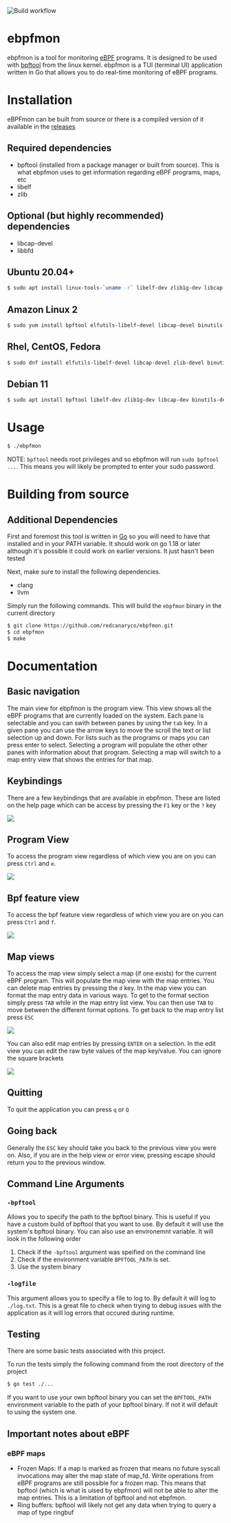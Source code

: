 ![Build workflow](https://github.com/redcanaryco/ebpfmon/actions/workflows/build.yml/badge.svg)

# ebpfmon
ebpfmon is a tool for monitoring [eBPF](https://ebpf.io/what-is-ebpf/) programs. It is designed to be used with [bpftool](https://github.com/libbpf/bpftool) from the linux kernel. ebpfmon is a TUI (terminal UI) application written in Go that allows you to do real-time monitoring of eBPF programs.

# Installation
eBPFmon can be built from source or there is a compiled version of it available in the [releases](https://github.com/redcanaryco/ebpfmon/releases)

## Required dependencies
- bpftool (installed from a package manager or built from source). This is what ebpfmon uses to get information regarding eBPF programs, maps, etc
- libelf
- zlib

## Optional (but highly recommended) dependencies
- libcap-devel
- libbfd

## Ubuntu 20.04+
```bash
$ sudo apt install linux-tools-`uname -r` libelf-dev zlib1g-dev libcap-dev binutils-dev
```

## Amazon Linux 2
```bash
$ sudo yum install bpftool elfutils-libelf-devel libcap-devel binutils-devel
```

## Rhel, CentOS, Fedora
```bash
$ sudo dnf install elfutils-libelf-devel libcap-devel zlib-devel binutils-devel bpftool
```

## Debian 11 
```bash
$ sudo apt install bpftool libelf-dev zlib1g-dev libcap-dev binutils-dev
```

# Usage
```bash
$ ./ebpfmon
```

NOTE: `bpftool` needs root privileges and so ebpfmon will run `sudo bpftool ...`.
This means you will likely be prompted to enter your sudo password.



# Building from source
## Additional Dependencies
First and foremost this tool is written in [Go](https://go.dev/learn/) so you will need to have that installed and in your PATH variable. It should work on go 1.18 or later although it's possible it could work on earlier versions. It just hasn't been tested

Next, make sure to install the following dependencies.
- clang
- llvm

Simply run the following commands. This will build the `ebpfmon` binary in the current directory
```bash
$ git clone https://github.com/redcanaryco/ebpfmon.git
$ cd ebpfmon
$ make
```

# Documentation
## Basic navigation
The main view for ebpfmon is the program view. This view shows all the eBPF
programs that are currently loaded on the system. Each pane is selectable and
you can swith between panes by using the `tab` key. In a given pane you can use
the arrow keys to move the scroll the text or list selection up and down.
For lists such as the programs or maps you can press enter to select. Selecting
a program will populate the other other panes with information about that
program. Selecting a map will switch to a map entry view that shows the entries
for that map.

## Keybindings
There are a few keybindings that are available in ebpfmon. These are listed
on the help page which can be access by pressing the `F1` key or the `?` key
<p text-align="center">
    <img src="images/help_menu.png" />
</p>

## Program View
To access the program view regardless of which view you are on you can press `Ctrl` and `e`. 
<p text-align="center">
    <img src="images/program_view.png" />
</p>

## Bpf feature view
To access the bpf feature view regardless of which view you are on you can press `Ctrl` and `f`.
<p text-align="center">
    <img src="images/feature_view.png" />
</p>

## Map views
To access the map view simply select a map (if one exists) for the current eBPF program. This will populate the map view with the map entries. You can delete map entries by pressing the `d` key. In the map view you can format the map entry data in various ways. To get to the format section simply press `TAB` while in the map entry list view. You can then use `TAB` to move between the different format options. To get back to the map entry list press `ESC`

<p text-align="center">
    <img src="images/map_entry_view2.png" />
</p>

 You can also edit map entries by pressing `ENTER` on a selection. In the edit view you can edit the raw byte values of the map key/value. You can ignore the square brackets
 <p text-align="center">
    <img src="images/map_entry_edit_view.png" />
</p>

## Quitting
To quit the application you can press `q` or `Q`

## Going back
Generally the `ESC` key should take you back to the previous view you were on. Also, if you are in the help view or error view, pressing escape should return you to the previous window.

## Command Line Arguments
### `-bpftool`
Allows you to specify the path to the bpftool binary. This is useful if you have
a custom build of bpftool that you want to use. By default it will use the
system's bpftool binary. You can also use an environemnt variable. It will look
in the following order
1. Check if the `-bpftool` argument was speified on the command line
2. Check if the environment variable `BPFTOOL_PATH` is set.
3. Use the system binary 

### `-logfile`
This argument allows you to specify a file to log to. By default it will log to
`./log.txt`. This is a great file to check when trying to debug issues with the
application as it will log errors that occured during runtime.

## Testing
There are some basic tests associated with this project.

To run the tests simply the following command from the root directory of the project
```bash
$ go test ./...
```

If you want to use your own bpftool binary you can set the `BPFTOOL_PATH` environment variable to the path of your bpftool binary. If not it will default to using the system one.

## Important notes about eBPF
### eBPF maps
- Frozen Maps: If a map is marked as frozen that means no future syscall invocations may alter the map state of map_fd. Write operations from eBPF programs are still possible for a frozen map. This means that bpftool (which is what is uised by ebpfmon) will not be able to alter the map entries. This is a limitation of bpftool and not ebpfmon.
- Ring buffers: bpftool will likely not get any data when trying to query a map of type ringbuf 